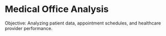 # Medical Office Analysis
Objective: Analyzing patient data, appointment schedules, and healthcare provider performance.
